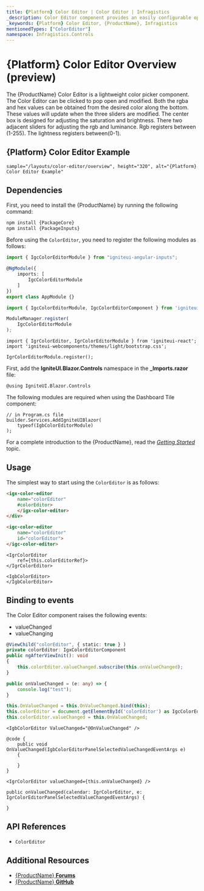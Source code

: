 ```yaml
---
title: {Platform} Color Editor | Color Editor | Infragistics
_description: Color Editor component provides an easily configurable option to change colors for any desirable component or aspect of your application.
_keywords: {Platform} Color Editor, {ProductName}, Infragistics
mentionedTypes: ["ColorEditor"]
namespace: Infragistics.Controls
---
```


# {Platform} Color Editor Overview (preview)
The {ProductName} Color Editor is a lightweight color picker component. The Color Editor can be clicked to pop open and modified. Both the rgba and hex values can be obtained from the desired color along the bottom. These values will update when the three sliders are modified. The center box is designed for adjusting the saturation and brightness. There two adjacent sliders for adjusting the rgb and luminance. Rgb registers between (1-255). The lightness registers between(0-1).

## {Platform} Color Editor Example

`sample="/layouts/color-editor/overview", height="320", alt="{Platform} Color Editor Example"`

<div class="divider--half"></div>

## Dependencies

<!-- Angular, WebComponents, React -->
First, you need to install the {ProductName} by running the following command:

```cmd
npm install {PackageCore}
npm install {PackageInputs}
```

Before using the `ColorEditor`, you need to register the following modules as follows:

```ts
import { IgcColorEditorModule } from "igniteui-angular-inputs";

@NgModule({
    imports: [
        IgcColorEditorModule
    ]
})
export class AppModule {}
```

```ts
import { IgcColorEditorModule, IgcColorEditorComponent } from 'igniteui-webcomponents-inputs';

ModuleManager.register(
    IgcColorEditorModule
);
```

```tsx
import { IgrColorEditor, IgrColorEditorModule } from 'igniteui-react';
import 'igniteui-webcomponents/themes/light/bootstrap.css';

IgrColorEditorModule.register();
```

<!-- end:Angular, WebComponents, React -->

<!-- Blazor -->

First, add the **IgniteUI.Blazor.Controls** namespace in the **_Imports.razor** file:

```razor
@using IgniteUI.Blazor.Controls
```

The following modules are required when using the Dashboard Tile component:

```razor
// in Program.cs file
builder.Services.AddIgniteUIBlazor(
    typeof(IgbColorEditorModule)
);
```

<!-- end: Blazor -->

For a complete introduction to the {ProductName}, read the [*Getting Started*](../general-getting-started.md) topic.

## Usage

The simplest way to start using the `ColorEditor` is as follows:

<!-- Angular -->
```html
<igx-color-editor
    name="colorEditor"
    #colorEditor>
    </igx-color-editor>
</div>
```
<!-- end: Angular -->

<!-- WebComponents -->
```html
<igc-color-editor
    name="colorEditor"
    id="colorEditor">
</igc-color-editor>
```
<!-- end: WebComponents -->

<!-- React -->
```tsx
<IgrColorEditor
    ref={this.colorEditorRef}>
</IgrColorEditor>
```
<!-- end:React -->

<!-- Blazor -->
```razor
<IgbColorEditor>
</IgbColorEditor>
```
<!-- end:Blazor -->

## Binding to events

The Color Editor component raises the following events:

- valueChanged
- valueChanging

<!-- Angular -->
```ts
@ViewChild("colorEditor", { static: true } )
private colorEditor: IgxColorEditorComponent
public ngAfterViewInit(): void 
{	
    this.colorEditor.valueChanged.subscribe(this.onValueChanged);
}

public onValueChanged = (e: any) => {
    console.log("test");
}
```
<!-- end: Angular -->

<!-- WebComponents -->
```ts
this.OnValueChanged = this.OnValueChanged.bind(this);
this.colorEditor = document.getElementById('colorEditor') as IgcColorEditorComponent;
this.colorEditor.valueChanged = this.OnValueChanged;
```
<!-- end: WebComponents -->

<!-- Blazor -->
```razor
<IgbColorEditor ValueChanged="@OnValueChanged" />

@code {
    public void OnValueChanged(IgbColorEditorPanelSelectedValueChangedEventArgs e)
    {

    }
}
```
<!-- end:Blazor -->

<!-- React -->
```tsx
<IgrColorEditor valueChanged={this.onValueChanged} />

public onValueChanged(calendar: IgrColorEditor, e: IgrColorEditorPanelSelectedValueChangedEventArgs) {

}
```
<!-- end: React -->

<div class="divider--half"></div>

## API References

 - `ColorEditor`

## Additional Resources

* [{ProductName} **Forums**]({ForumsLink})
* [{ProductName} **GitHub**]({GithubLink})